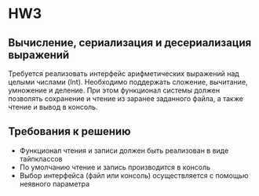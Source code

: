 # HW3

## Вычисление, сериализация и десериализация выражений

Требуется реализовать интерфейс арифметических выражений над целыми числами (Int).
Необходимо поддержать сложение, вычитание, умножение и деление. При этом функционал системы
должен позволять сохранение и чтение из заранее заданного файла, а также чтение и вывод в консоль.

## Требования к решению

- Функционал чтения и записи должен быть реализован в виде тайпклассов
- По умолчанию чтение и запись производится в консоль
- Выбор интерфейса (файл или консоль) осуществляется с помощью неявного параметра
